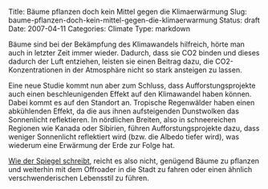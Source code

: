Title: Bäume pflanzen doch kein Mittel gegen die Klimaerwärmung
Slug: baume-pflanzen-doch-kein-mittel-gegen-die-klimaerwarmung
Status: draft
Date: 2007-04-11
Categories: Climate
Type: markdown

Bäume sind bei der Bekämpfung des Klimawandels hilfreich, hörte man auch in letzter Zeit immer wieder. Dadurch, dass sie CO2 binden und dieses dadurch der Luft entziehen, leisten sie einen Beitrag dazu, die CO2-Konzentrationen in der Atmosphäre nicht so stark ansteigen zu lassen.

Eine neue Studie kommt nun aber zum Schluss, dass Aufforstungsprojekte auch einen beschleunigenden Effekt auf den Klimawandel haben können. Dabei kommt es auf den Standort an. Tropische Regenwälder haben einen abkühlenden Effekt, da die aus ihnen aufsteigenden Dunstwolken das Sonnenlicht reflektieren. In nördlichen Breiten, also in schneereichen Regionen wie Kanada oder Sibirien, führen Aufforstungsprojekte dazu, dass weniger Sonnenlicht reflektiert wird (bzw. die Albedo tiefer wird), was wiederum eine Erwärmung der Erde zur Folge hat.

[Wie der Spiegel schreibt](http://www.spiegel.de/wissenschaft/natur/0,1518,476484,00.html), reicht es also nicht, genügend Bäume zu pflanzen und weiterhin mit dem Offroader in die Stadt zu fahren oder einen ähnlich verschwenderischen Lebensstil zu führen.
